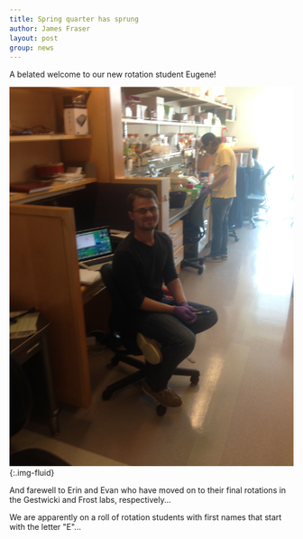 ```yaml
---
title: Spring quarter has sprung
author: James Fraser
layout: post
group: news
---
```

A belated welcome to our new rotation student Eugene!

 ![Gene-Cakes](/static/img/news/eugene.jpg "Gene-Cakes"){:.img-fluid}

And farewell to Erin and Evan who have moved on to their final rotations in the Gestwicki and Frost labs, respectively...

We are apparently on a roll of rotation students with first names that start with the letter "E"...
